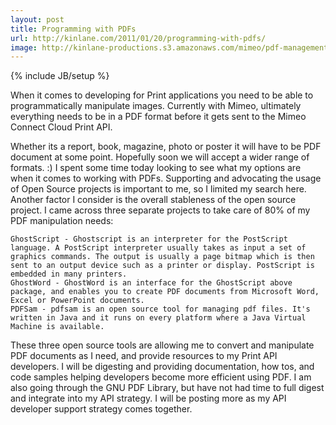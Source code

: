 ```yaml
---
layout: post
title: Programming with PDFs
url: http://kinlane.com/2011/01/20/programming-with-pdfs/
image: http://kinlane-productions.s3.amazonaws.com/mimeo/pdf-management/GPL-Ghostscript-Logo.png
---
```

{% include JB/setup %}
When it comes to developing for Print applications you need to be able to programmatically manipulate images.  Currently with Mimeo, ultimately everything needs to be in a PDF format before it gets sent to the Mimeo Connect Cloud Print API.

Whether its a report, book, magazine, photo or poster it will have to be PDF document at some point.  Hopefully soon we will accept a wider range of formats. :)
I spent some time today looking to see what my options are when it comes to working with PDFs.  Supporting and advocating the usage of Open Source projects is important to me, so I limited my search here. Another factor I consider is the overall stableness of the open source project.
I came across three separate projects to take care of 80% of my PDF manipulation needs:

	GhostScript - Ghostscript is an interpreter for the PostScript language. A PostScript interpreter usually takes as input a set of graphics commands. The output is usually a page bitmap which is then sent to an output device such as a printer or display. PostScript is embedded in many printers.
	GhostWord - GhostWord is an interface for the GhostScript above package, and enables you to create PDF documents from Microsoft Word, Excel or PowerPoint documents.
	PDFSam - pdfsam is an open source tool for managing pdf files. It's written in Java and it runs on every platform where a Java Virtual Machine is available.

 These three open source tools are allowing me to convert and manipulate PDF documents as I need, and provide resources to my Print API developers. I will be digesting and providing documentation, how tos, and code samples helping developers become more efficient using PDF.
I am also going through the GNU PDF Library, but have not had time to full digest and integrate into my API strategy.  I will be posting more as my API developer support strategy comes together.